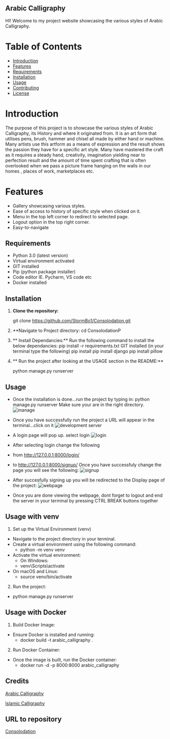 ## Arabic Calligraphy

HI! Welcome to my project website showcasing the various styles of Arabic Calligraphy.

# Table of Contents

- [Introduction](#introduction)
- [Features](#features)
- [Requirements](#requirements)
- [Installation](#installation)
- [Usage](#usage)
- [Contributing](#contributing)
- [License](#license)

# Introduction

The purpose of this project is to showcase the various styles of Arabic Calligraphy, its History and where it originated from. 
It is an art form that utilises pens, brush, hammer and chisel all made by either hand or machine. Many artists use this artform 
as a means of expression and the result shows the passion they have for a specific art style. Many have mastered the craft as it 
requires a steady hand, creativity, imagination yielding near to perfection result and the amount of time spent crafting that is often overlooked when we pass a
picture frame hanging on the walls in our homes , places of work, marketplaces etc.

# Features

- Gallery showcasing various styles.
- Ease of access to history of specific style when clicked on it.
- Menu in the top left corner to redirect to selected page.
- Logout option in the top right corner.
- Easy-to-navigate

## Requirements

- Python 3.0 (latest version)
- Virtual environment activated
- GIT installed
- Pip (python package installer)
- Code editor IE. Pycharm, VS code etc
- Docker installed

##  Installation

1. **Clone the repository:**

   git clone https://github.com/StormBo1/Consolodation.git

2. **Navigate to Project directory:
   cd ConsolodationP

3. ** Install Dependancies:**
   Run the following command to install the below dependancies: pip install -r requirements.txt
   GIT installed
   (in your terminal type the following)
   pip install
   pip install django
   pip install pillow

5. ** Run the project after looking at the USAGE section in the README:**

   python manage.py runserver

## Usage

- Once the installation is done...run the project by typing in: python manage.py runserver 
Make sure your are in the right directory.
![manage](https://github.com/StormBo1/Consolodation/Images/148717363/manage.jpeg)

- Once you have successfully run the project a URL will appear in the terminal...click on it
![development server](https://github.com/StormBo1/Consolodation/Images/148717363/development_server.jpeg)


- A login page will pop up. select login
![login](https://github.com/StormBo1/Consolodation/Images/148717363/login.jpeg)

- After selecting login change the following
- from http://127.0.0.1:8000/login/
- to http://127.0.0.1:8000/signup/
Once you have successfuly change the page you will see the following:
![signup](https://github.com/StormBo1/Consolodation/Images/148717363/signup.jpeg)

- After succesfully signing up you will be redirected to the Display page of the project:
![webpage](https://github.com/StormBo1/Consolodation/Images/148717363/webpage.jpeg)

- Once you are done viewing the webpage, dont forget to logout and end the server in your terminal by pressing CTRL BREAK buttons together

## Usage with venv

1. Set up the Virtual Environment (venv)
- Navigate to the project directory in your terminal.
- Create a virtual environment using the following command:
  - python -m venv venv
- Activate the virtual environment:
  - On Windows:
  - venv\Scripts\activate
- On macOS and Linux:
  - source venv/bin/activate

2. Run the project:
- python manage.py runserver

## Usage with Docker

1. Build Docker Image:
- Ensure Docker is installed and running:
  - docker build -t arabic_calligraphy .

2. Run Docker Container:
- Once the image is built, run the Docker container:
    - docker run -d -p 8000:8000 arabic_calligraphy

## Credits

[Arabic Calligraphy](https://en.wikipedia.org/wiki/Arabic_calligraphy)

[Islamic Calligraphy](https://en.wikipedia.org/wiki/Islamic_calligraphy)

## URL to repository

[Consolodation](https://github.com/StormBo1/Consolodation)
